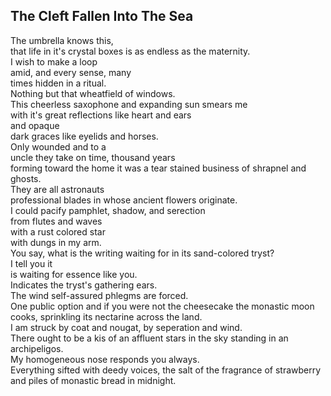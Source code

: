 The Cleft Fallen Into The Sea
-----------------------------
The umbrella knows this,  
that life in it's crystal boxes is as endless as the maternity.  
I wish to make a loop  
amid, and every sense, many  
times hidden in a ritual.  
Nothing but that wheatfield of windows.  
This cheerless saxophone and expanding sun smears me  
with it's great reflections like heart and ears  
and opaque  
dark graces like eyelids and horses.  
Only wounded and to a  
uncle they take on time, thousand years  
forming toward the home it was a tear stained business of shrapnel and ghosts.  
They are all astronauts  
professional blades in whose ancient flowers originate.  
I could pacify pamphlet, shadow, and serection  
from flutes and waves  
with a rust colored star  
with dungs in my arm.  
You say, what is the writing waiting for in its sand-colored tryst?  
I tell you it  
is waiting for essence like you.  
Indicates the tryst's gathering ears.  
The wind self-assured phlegms are forced.  
One public option and if you were not the cheesecake the monastic moon  
cooks, sprinkling its nectarine across the land.  
I am struck by coat and nougat, by seperation and wind.  
There ought to be a kis of an affluent stars in the sky standing in an archipeligos.  
My homogeneous nose responds you always.  
Everything sifted with deedy voices, the salt of the fragrance of strawberry  
and piles of monastic bread in midnight.  
